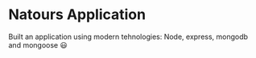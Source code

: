 # Natours Application

Built an application using modern tehnologies: Node, express, mongodb and mongoose 😃